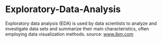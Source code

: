 # Exploratory-Data-Analysis
Exploratory data analysis (EDA) is used by data scientists to analyze and investigate data sets and summarize their main characteristics, often employing data visualization methods.
source: www.ibm.com
